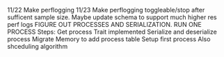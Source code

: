 11/22
Make perflogging
11/23
Make perflogging toggleable/stop after sufficent sample size.
Maybe update schema to support much higher res perf logs
FIGURE OUT PROCESSES AND SERIALIZATION. RUN ONE PROCESS
Steps:
Get process Trait implemented
Serialize and deserialize process
Migrate Memory to add process table
Setup first process
Also shceduling algorithm